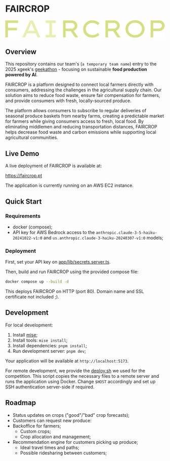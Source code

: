 # FAIRCROP

![FAIRCROP](./public/assets/logo.svg)

## Overview

This repository contains our team's (`a temporary team name`) entry to the  2025 xgeek's [geekathon](https://geekathon.dev/) - focusing on sustainable **food production powered by AI**.

FAIRCROP is a platform designed to connect local farmers directly with consumers, addressing the challenges in the agricultural supply chain. Our solution aims to reduce food waste, ensure fair compensation for farmers, and provide consumers with fresh, locally-sourced produce.

The platform allows consumers to subscribe to regular deliveries of seasonal produce baskets from nearby farms, creating a predictable market for farmers while giving consumers access to fresh, local food. By eliminating middlemen and reducing transportation distances, FAIRCROP helps decrease food waste and carbon emissions while supporting local agricultural communities.

## Live Demo

A live deployment of FAIRCROP is available at:

https://faircrop.pt

The application is currently running on an AWS EC2 instance.

## Quick Start

### Requirements

- docker (compose);
- API key for AWS Bedrock access to the `anthropic.claude-3-5-haiku-20241022-v1:0` and `us.anthropic.claude-3-haiku-20240307-v1:0` models;

### Deployment

First, set your API key on [app/lib/secrets.server.ts](app/lib/secrets.server.ts).

Then, build and run FAIRCROP using the provided compose file:

```bash
docker compose up --build -d
```
This deploys FAIRCROP on HTTP (port 80). Domain name and SSL certificate not included ;).

## Development

For local development:

1. Install [mise](https://mise.jdx.dev/getting-started.html);
2. Install tools: `mise install`;
3. Install dependencies: `pnpm install`;
4. Run development server: `pnpm dev`;

Your application will be available at `http://localhost:5173`.

For remote development, we provide the [deploy.sh](scripts/deploy.sh) we used for the competition. This script copies the necessary files to a remote server and runs the application using Docker. Change `$HOST` accordingly and set up SSH authentication server-side if required.

## Roadmap

* Status updates on crops ("good"/"bad" crop forecasts);
* Customers can request new produce:
* Backoffice for farmers;
    * Custom crops;
    * Crop allocation and management;
* Recommendation engine for customers picking up produce;
    * Ideal travel times and paths;
    * Possible ridesharing between customers;
